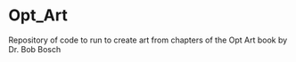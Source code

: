 # Opt_Art
Repository of code to run to create art from chapters of the Opt Art book by Dr. Bob Bosch

